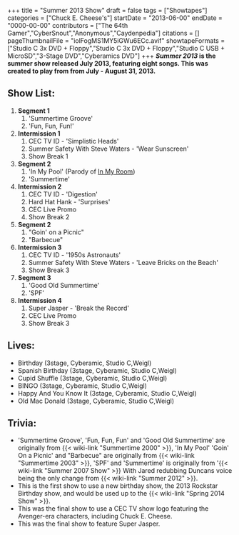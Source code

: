 +++
title = "Summer 2013 Show"
draft = false
tags = ["Showtapes"]
categories = ["Chuck E. Cheese's"]
startDate = "2013-06-00"
endDate = "0000-00-00"
contributors = ["The 64th Gamer","CyberSnout","Anonymous","Caydenpedia"]
citations = []
pageThumbnailFile = "iolFogMS1MY5iGWu6ECc.avif"
showtapeFormats = ["Studio C 3x DVD + Floppy","Studio C 3x DVD + Floppy","Studio C USB + MicroSD","3-Stage DVD","Cyberamics DVD"]
+++
***Summer 2013* is the summer show released July 2013, featuring eight songs.
This was created to play from from July - August 31, 2013.**

## Show List:

1.  **Segment 1**
    1.  'Summertime Groove'
    2.  'Fun, Fun, Fun!'
2.  **Intermission 1**
    1.  CEC TV ID - 'Simplistic Heads'
    2.  Summer Safety With Steve Waters - 'Wear Sunscreen'
    3.  Show Break 1
3.  **Segment 2**
    1.  'In My Pool' (Parody of [In My Room](https://en.wikipedia.org/wiki/In_My_Room))
    2.  'Summertime'
4.  **Intermission 2**
    1.  CEC TV ID - 'Digestion'
    2.  Hard Hat Hank - 'Surprises'
    3.  CEC Live Promo
    4.  Show Break 2
5.  **Segment 2**
    1.  "Goin' on a Picnic"
    2.  "Barbecue"
6.  **Intermission 3**
    1.  CEC TV ID - '1950s Astronauts'
    2.  Summer Safety With Steve Waters - 'Leave Bricks on the Beach'
    3.  Show Break 3
7.  **Segment 3**
    1.  'Good Old Summertime'
    2.  'SPF'
8.  **Intermission 4**
    1.  Super Jasper - 'Break the Record'
    2.  CEC Live Promo
    3.  Show Break 3

## Lives:

- Birthday (3stage, Cyberamic, Studio C,Weigl)
- Spanish Birthday (3stage, Cyberamic, Studio C,Weigl)
- Cupid Shuffle (3stage, Cyberamic, Studio C,Weigl)
- BINGO (3stage, Cyberamic, Studio C,Weigl)
- Happy And You Know It (3stage, Cyberamic, Studio C,Weigl)
- Old Mac Donald (3stage, Cyberamic, Studio C,Weigl)

## Trivia:

- 'Summertime Groove', 'Fun, Fun, Fun' and 'Good Old Summertime' are originally from {{< wiki-link "Summertime 2000" >}}, 'In My Pool' 'Goin' On a Picnic' and "Barbecue" are originally from {{< wiki-link "Summertime 2003" >}}, 'SPF' and 'Summertime' is originally from '{{< wiki-link "Summer 2007 Show" >}} With Jared redubbing Duncans voice being the only change from {{< wiki-link "Summer 2012" >}}.
- This is the first show to use a new birthday show, the 2013 Rockstar Birthday show, and would be used up to the {{< wiki-link "Spring 2014 Show" >}}.
- This was the final show to use a CEC TV show logo featuring the Avenger-era characters, including Chuck E. Cheese.
- This was the final show to feature Super Jasper.
